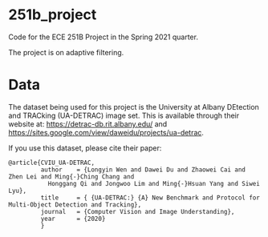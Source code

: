 # 251b_project
Code for the ECE 251B Project in the Spring 2021 quarter.

The project is on adaptive filtering.

# Data
The dataset being used for this project is the University at Albany DEtection and TRACking (UA-DETRAC) image set. This is available through their website at: https://detrac-db.rit.albany.edu/ and https://sites.google.com/view/daweidu/projects/ua-detrac.

If you use this dataset, please cite their paper:

    @article{CVIU_UA-DETRAC,
             author    = {Longyin Wen and Dawei Du and Zhaowei Cai and Zhen Lei and Ming{-}Ching Chang and
               Honggang Qi and Jongwoo Lim and Ming{-}Hsuan Yang and Siwei Lyu},
             title     = { {UA-DETRAC:} {A} New Benchmark and Protocol for Multi-Object Detection and Tracking},
             journal   = {Computer Vision and Image Understanding},
             year      = {2020}
             }

